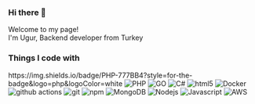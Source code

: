 ### Hi there 👋

<p>Welcome to my page! </br> I'm Ugur, Backend developer from Turkey</p>
<h3>Things I code with</h3>
<p>https://img.shields.io/badge/PHP-777BB4?style=for-the-badge&logo=php&logoColor=white
  <img alt="PHP" src="https://img.shields.io/badge/PHP-777BB4?style=flat-square&logo=docker&logoColor=white" />
  <img alt="GO" src="https://img.shields.io/badge/Go-00ADD8?style=flat-square&logo=Node.js&logoColor=white" />
  <img alt="C#" src="https://img.shields.io/badge/C%23-239120?style=flat-square&logo=docker&logoColor=white" />
  <img alt="html5" src="https://img.shields.io/badge/-HTML5-E34F26?style=flat-square&logo=html5&logoColor=white" />
  <img alt="Docker" src="https://img.shields.io/badge/-Docker-46a2f1?style=flat-square&logo=docker&logoColor=white" />
  <img alt="github actions" src="https://img.shields.io/badge/-Github_Actions-2088FF?style=flat-square&logo=github-actions&logoColor=white" />
  <img alt="git" src="https://img.shields.io/badge/-Git-F05032?style=flat-square&logo=git&logoColor=white" />
  <img alt="npm" src="https://img.shields.io/badge/-NPM-CB3837?style=flat-square&logo=npm&logoColor=white" />
  <img alt="MongoDB" src="https://img.shields.io/badge/-MongoDB-13aa52?style=flat-square&logo=mongodb&logoColor=white" />
  <img alt="Nodejs" src="https://img.shields.io/badge/-Nodejs-43853d?style=flat-square&logo=Node.js&logoColor=white" />
  <img alt="Javascript" src="https://img.shields.io/badge/JavaScript-323330?style=flat-square&logo=Node.js&logoColor=white" />
  <img alt="AWS" src="https://img.shields.io/badge/Amazon_AWS-232F3E?style=flat-square&logo=Node.js&logoColor=white" />
</p>
